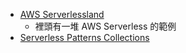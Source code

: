 
- [AWS Serverlessland](https://serverlessland.com)
    - 裡頭有一堆 AWS Serverless 的範例
- [Serverless Patterns Collections](https://serverlessland.com/patterns)


